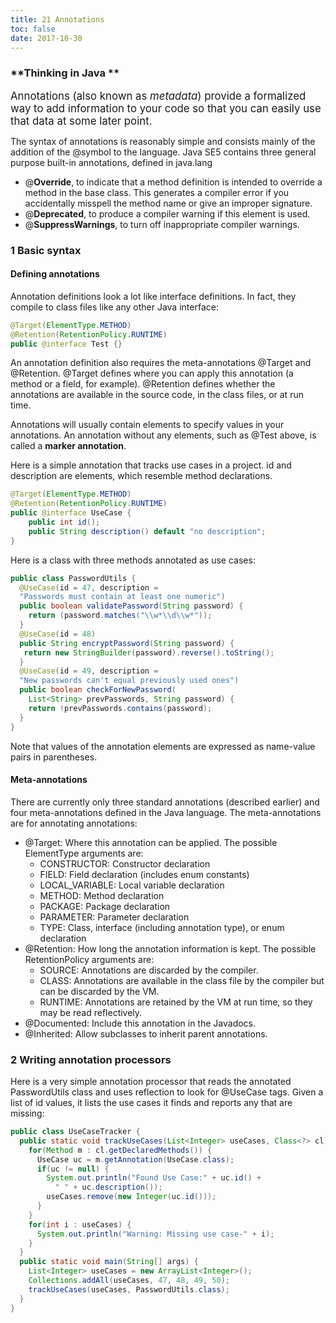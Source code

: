 ```yaml
---
title: 21 Annotations
toc: false
date: 2017-10-30
---
```


### **Thinking in Java **

<big>Annotations (also known as *metadata*) provide a formalized way to add information to your code so that you can easily use that data at some later point. </big>

The syntax of annotations is reasonably simple and consists mainly of the addition of the @symbol to the language. Java SE5 contains three general purpose built-in annotations, defined in <C>java.lang</C>

* @**Override**, to indicate that a method definition is intended to override a method in the base class. This generates a compiler error if you accidentally misspell the method name or give an improper signature.
* @**Deprecated**, to produce a compiler warning if this element is used.
* @**SuppressWarnings**, to turn off inappropriate compiler warnings.

### 1 Basic syntax


#### Defining annotations

Annotation definitions look a lot like interface definitions. In fact, they compile to class files like any other Java interface:

```Java
@Target(ElementType.METHOD) 
@Retention(RetentionPolicy.RUNTIME) 
public @interface Test {}
```

An annotation definition also requires the meta-annotations <C>@Target</C> and <C>@Retention</C>. <C>@Target</C> defines where you can apply this annotation (a method or a field, for example). <C>@Retention</C> defines whether the annotations are available in the source code, in the class files, or at run time.


Annotations will usually contain elements to specify values in your annotations. An annotation without any elements, such as <C>@Test</C> above, is called a **marker annotation**.


Here is a simple annotation that tracks use cases in a project. <C>id</C> and <C>description</C> are elements, which resemble method declarations.

```Java
@Target(ElementType.METHOD) 
@Retention(RetentionPolicy.RUNTIME) 
public @interface UseCase {
    public int id();
    public String description() default "no description"; 
}
```

Here is a class with three methods annotated as use cases:

```Java
public class PasswordUtils {
  @UseCase(id = 47, description =
  "Passwords must contain at least one numeric")
  public boolean validatePassword(String password) {
    return (password.matches("\\w*\\d\\w*"));
  }
  @UseCase(id = 48)
  public String encryptPassword(String password) {
   return new StringBuilder(password).reverse().toString();
  }
  @UseCase(id = 49, description =
  "New passwords can't equal previously used ones")
  public boolean checkForNewPassword(
    List<String> prevPasswords, String password) {
    return !prevPasswords.contains(password);
  }
}
```

Note that values of the annotation elements are expressed as name-value pairs in parentheses.



#### Meta-annotations

There are currently only three standard annotations (described earlier) and four meta-annotations defined in the Java language. The meta-annotations are for annotating annotations:


* <C>@Target</C>: Where this annotation can be applied. The possible <C>ElementType</C> arguments are:
    * <C>CONSTRUCTOR</C>: Constructor declaration
    * <C>FIELD</C>: Field declaration (includes <C>enum</C> constants) 
    * <C>LOCAL_VARIABLE</C>: Local variable declaration 
    * <C>METHOD</C>: Method declaration
    * <C>PACKAGE</C>: Package declaration 
    * <C>PARAMETER</C>: Parameter declaration 
    * <C>TYPE</C>: Class, interface (including annotation type), or enum declaration
* <C>@Retention</C>: How long the annotation information is kept. The possible <C>RetentionPolicy</C> arguments are: 
    * <C>SOURCE</C>: Annotations are discarded by the compiler.
    * <C>CLASS</C>: Annotations are available in the class file by the compiler but can be discarded by the VM. 
    * <C>RUNTIME</C>: Annotations are retained by the VM at run time, so they may be read reflectively.
* <C>@Documented</C>: Include this annotation in the Javadocs.
* <C>@Inherited</C>: Allow subclasses to inherit parent annotations.


### 2 Writing annotation processors

Here is a very simple annotation processor that reads the annotated <C>PasswordUtils</C> class and uses reflection to look for <C>@UseCase</C> tags. Given a list of <C>id</C> values, it lists the use cases it finds and reports any that are missing:

```Java
public class UseCaseTracker {
  public static void trackUseCases(List<Integer> useCases, Class<?> cl) {
    for(Method m : cl.getDeclaredMethods()) {
      UseCase uc = m.getAnnotation(UseCase.class);
      if(uc != null) {
        System.out.println("Found Use Case:" + uc.id() +
          " " + uc.description());
        useCases.remove(new Integer(uc.id()));
      }
    }
    for(int i : useCases) {
      System.out.println("Warning: Missing use case-" + i);
    }
  }
  public static void main(String[] args) {
    List<Integer> useCases = new ArrayList<Integer>();
    Collections.addAll(useCases, 47, 48, 49, 50);
    trackUseCases(useCases, PasswordUtils.class);
  }
}
```